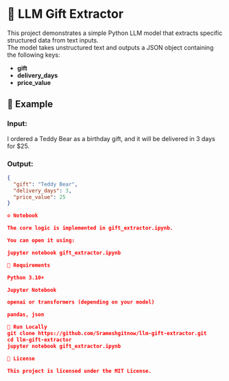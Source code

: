 # 🧠 LLM Gift Extractor

This project demonstrates a simple Python LLM model that extracts specific structured data from text inputs.  
The model takes unstructured text and outputs a JSON object containing the following keys:

- **gift**
- **delivery_days**
- **price_value**

## 🧩 Example

### Input:
I ordered a Teddy Bear as a birthday gift, and it will be delivered in 3 days for $25.

### Output:
```json
{
  "gift": "Teddy Bear",
  "delivery_days": 3,
  "price_value": 25
}

⚙️ Notebook

The core logic is implemented in gift_extractor.ipynb.

You can open it using:

jupyter notebook gift_extractor.ipynb

🧰 Requirements

Python 3.10+

Jupyter Notebook

openai or transformers (depending on your model)

pandas, json

🚀 Run Locally
git clone https://github.com/Srameshgitnow/llm-gift-extractor.git
cd llm-gift-extractor
jupyter notebook gift_extractor.ipynb

📄 License

This project is licensed under the MIT License.
